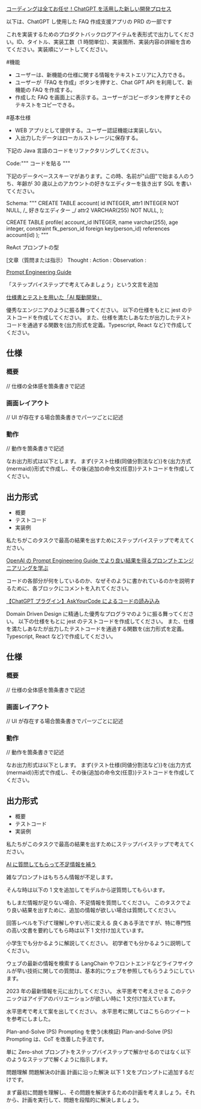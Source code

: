 [コーディングは全てお任せ！ChatGPT を活用した新しい開発プロセス](https://note.com/tanny_pdm/n/nff9a072c9d01)

以下は、ChatGPT し使用した FAQ 作成支援アプリの PRD の一部です

これを実装するためのプロダクトバックログアイテムを表形式で出力してください。ID、タイトル、実装工数（1 時間単位）、実装箇所、実装内容の詳細を含めてください。実装順にソートしてください。

#機能

- ユーザーは、新機能の仕様に関する情報をテキストエリアに入力できる。
- ユーザーが「FAQ を作成」ボタンを押すと、Chat GPT API を利用して、新機能の FAQ を作成する。
- 作成した FAQ を画面上に表示する。ユーザーがコピーボタンを押すとそのテキストをコピーできる。

#基本仕様

- WEB アプリとして提供する。ユーザー認証機能は実装しない。
- 入出力したデータはローカルストレージに保存する。

下記の Java 言語のコードをリファクタリングしてください。

Code:"""
コードを貼る
"""

下記のデータベーススキーマがあります。この時、名前が"山田"で始まる人のうち、年齢が 30 歳以上のアカウントの好きなエディターを抜き出す SQL を書いてください。

Schema: """
CREATE TABLE account(
id INTEGER,
attr1 INTEGER NOT NULL,
/_ 好きなエディター _/
attr2 VARCHAR(255) NOT NULL,
);

CREATE TABLE profile(
account_id INTEGER,
name varchar(255),
age integer,
constraint fk_person_id foreign key(person_id) references account(id)
);
"""

ReAct プロンプトの型

[文章（質問または指示）
Thought :
Action :
Observation :

[Prompt Engineering Guide](https://www.promptingguide.ai/jp)

「ステップバイステップで考えてみましょう」という文言を追加

[仕様書とテストを用いた「AI 駆動開発」](https://zenn.dev/fumi_sagawa/articles/932bcaafd28c53)

優秀なエンジニアのように振る舞ってください。
以下の仕様をもとに jest のテストコードを作成してください。
また、仕様を満たしあなたが出力したテストコードを通過する関数を{出力形式を定義。Typescript, React など}で作成してください。

## 仕様

### 概要

// 仕様の全体感を箇条書きで記述

### 画面レイアウト

// UI が存在する場合箇条書きでパーツごとに記述

### 動作

// 動作を箇条書きで記述

なお出力形式は以下とします。
まず{テスト仕様(同値分割法など)}を{出力方式(mermaid)}形式で作成し、その後{追加の命令文(任意)}テストコードを作成してください。

## 出力形式

- 概要
- テストコード
- 実装例

私たちがこのタスクで最高の結果を出すためにステップバイステップで考えてください。

[OpenAI の Prompt Engineering Guide でより良い結果を得るプロンプトエンジニアリングを学ぶ](https://zenn.dev/zuma_lab/articles/openai-prompt-engineering-guide)

コードの各部分が何をしているのか、なぜそのように書かれているのかを説明するために、各ブロックにコメントを入れてください。

[]()
[]()
[]()
[]()
[]()
[]()

[【ChatGPT プラグイン】AskYourCode によるコードの読み込み](https://self-development.info/%E3%80%90chatgpt%E3%83%97%E3%83%A9%E3%82%B0%E3%82%A4%E3%83%B3%E3%80%91askyourcode%E3%81%AB%E3%82%88%E3%82%8B%E3%82%B3%E3%83%BC%E3%83%89%E3%81%AE%E8%AA%AD%E3%81%BF%E8%BE%BC%E3%81%BF/)

Domain Driven Design に精通した優秀なプログラマのように振る舞ってください。
以下の仕様をもとに jest のテストコードを作成してください。
また、仕様を満たしあなたが出力したテストコードを通過する関数を{出力形式を定義。Typescript, React など}で作成してください。

## 仕様

### 概要

// 仕様の全体感を箇条書きで記述

### 画面レイアウト

// UI が存在する場合箇条書きでパーツごとに記述

### 動作

// 動作を箇条書きで記述

なお出力形式は以下とします。
まず{テスト仕様(同値分割法など)}を{出力方式(mermaid)}形式で作成し、その後{追加の命令文(任意)}テストコードを作成してください。

## 出力形式

- 概要
- テストコード
- 実装例

私たちがこのタスクで最高の結果を出すためにステップバイステップで考えてください。

[AI に質問してもらって不足情報を補う](https://zenn.dev/zuma_lab/articles/openai-prompt-engineering-guide#ai%E3%81%AB%E8%B3%AA%E5%95%8F%E3%81%97%E3%81%A6%E3%82%82%E3%82%89%E3%81%A3%E3%81%A6%E4%B8%8D%E8%B6%B3%E6%83%85%E5%A0%B1%E3%82%92%E8%A3%9C%E3%81%86)

雑なプロンプトはもちろん情報が不足します。

そんな時は以下の 1 文を追加してモデルから逆質問してもらいます。

もしまだ情報が足りない場合、不足情報を質問してください。
このタスクでより良い結果を出すために、追加の情報が欲しい場合は質問してください。

回答レベルを下げて理解しやすい形に変える
良くある手法ですが、特に専門性の高い文書を要約してもら時は以下 1 文付け加えています。

小学生でも分かるように解説してください。
初学者でも分かるように説明してください。

ウェブの最新の情報を検索する
LangChain やフロントエンドなどライフサイクルが早い技術に関しての質問は、基本的にウェブを参照してもらうようにしています。

2023 年の最新情報を元に出力してください。
水平思考で考えさせる
このテクニックはアイデアのバリエーションが欲しい時に 1 文付け加えています。

水平思考で考えて案を出してください。
水平思考に関してはこちらのツイートを参考にしました。

Plan-and-Solve (PS) Prompting を使う(未検証)
Plan-and-Solve (PS) Prompting は、CoT を改善した手法です。

単に Zero-shot プロンプトをステップバイステップで解かせるのではなく以下のようなステップで解くように指示します。

問題理解
問題解決の計画
計画に沿った解決
以下 1 文をプロンプトに追加するだけです。

まず最初に問題を理解し、その問題を解決するための計画を考えましょう。それから、計画を実行して、問題を段階的に解決しましょう。
